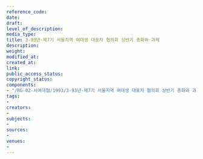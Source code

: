 ```yaml
---
reference_code: 
date: 
draft: 
level_of_description: 
media_type: 
title: 3-93년-제7기 서울지역 여대생 대표자 협의회 상반기 총화와 과제
description: 
weight: 
modified_at: 
created_at: 
link: 
public_access_status: 
copyright_status: 
components:
- "/RG-02-서여대협/1993/3-93년-제7기 서울지역 여대생 대표자 협의회 상반기 총화와 과제.pdf"
tags:
- 
creators:
- 
subjects:
- 
sources:
- 
venues:
- 
---
```

